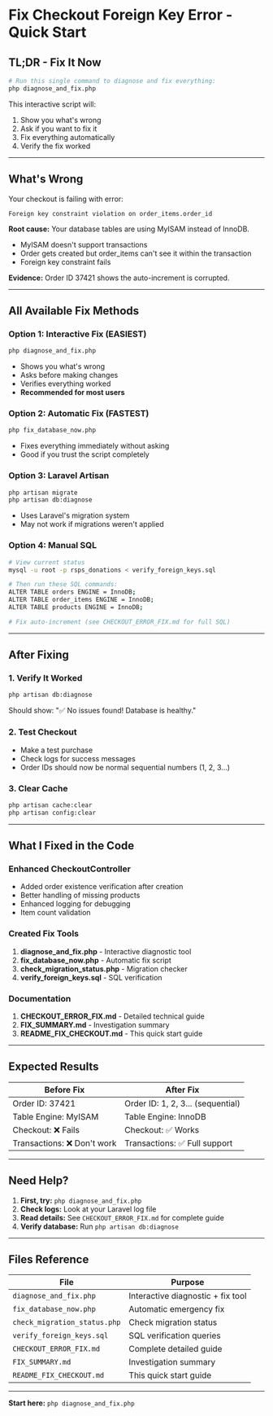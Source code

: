 # Fix Checkout Foreign Key Error - Quick Start

## TL;DR - Fix It Now

```bash
# Run this single command to diagnose and fix everything:
php diagnose_and_fix.php
```

This interactive script will:
1. Show you what's wrong
2. Ask if you want to fix it
3. Fix everything automatically
4. Verify the fix worked

---

## What's Wrong

Your checkout is failing with error:
```
Foreign key constraint violation on order_items.order_id
```

**Root cause:** Your database tables are using MyISAM instead of InnoDB.
- MyISAM doesn't support transactions
- Order gets created but order_items can't see it within the transaction
- Foreign key constraint fails

**Evidence:** Order ID 37421 shows the auto-increment is corrupted.

---

## All Available Fix Methods

### Option 1: Interactive Fix (EASIEST)
```bash
php diagnose_and_fix.php
```
- Shows you what's wrong
- Asks before making changes
- Verifies everything worked
- **Recommended for most users**

### Option 2: Automatic Fix (FASTEST)
```bash
php fix_database_now.php
```
- Fixes everything immediately without asking
- Good if you trust the script completely

### Option 3: Laravel Artisan
```bash
php artisan migrate
php artisan db:diagnose
```
- Uses Laravel's migration system
- May not work if migrations weren't applied

### Option 4: Manual SQL
```bash
# View current status
mysql -u root -p rsps_donations < verify_foreign_keys.sql

# Then run these SQL commands:
ALTER TABLE orders ENGINE = InnoDB;
ALTER TABLE order_items ENGINE = InnoDB;
ALTER TABLE products ENGINE = InnoDB;

# Fix auto-increment (see CHECKOUT_ERROR_FIX.md for full SQL)
```

---

## After Fixing

### 1. Verify It Worked
```bash
php artisan db:diagnose
```
Should show: "✅ No issues found! Database is healthy."

### 2. Test Checkout
- Make a test purchase
- Check logs for success messages
- Order IDs should now be normal sequential numbers (1, 2, 3...)

### 3. Clear Cache
```bash
php artisan cache:clear
php artisan config:clear
```

---

## What I Fixed in the Code

### Enhanced CheckoutController
- Added order existence verification after creation
- Better handling of missing products  
- Enhanced logging for debugging
- Item count validation

### Created Fix Tools
1. **diagnose_and_fix.php** - Interactive diagnostic tool
2. **fix_database_now.php** - Automatic fix script
3. **check_migration_status.php** - Migration checker
4. **verify_foreign_keys.sql** - SQL verification

### Documentation
1. **CHECKOUT_ERROR_FIX.md** - Detailed technical guide
2. **FIX_SUMMARY.md** - Investigation summary
3. **README_FIX_CHECKOUT.md** - This quick start guide

---

## Expected Results

| Before Fix | After Fix |
|------------|-----------|
| Order ID: 37421 | Order ID: 1, 2, 3... (sequential) |
| Table Engine: MyISAM | Table Engine: InnoDB |
| Checkout: ❌ Fails | Checkout: ✅ Works |
| Transactions: ❌ Don't work | Transactions: ✅ Full support |

---

## Need Help?

1. **First, try:** `php diagnose_and_fix.php`
2. **Check logs:** Look at your Laravel log file
3. **Read details:** See `CHECKOUT_ERROR_FIX.md` for complete guide
4. **Verify database:** Run `php artisan db:diagnose`

---

## Files Reference

| File | Purpose |
|------|---------|
| `diagnose_and_fix.php` | Interactive diagnostic + fix tool |
| `fix_database_now.php` | Automatic emergency fix |
| `check_migration_status.php` | Check migration status |
| `verify_foreign_keys.sql` | SQL verification queries |
| `CHECKOUT_ERROR_FIX.md` | Complete detailed guide |
| `FIX_SUMMARY.md` | Investigation summary |
| `README_FIX_CHECKOUT.md` | This quick start guide |

---

**Start here:** `php diagnose_and_fix.php`
